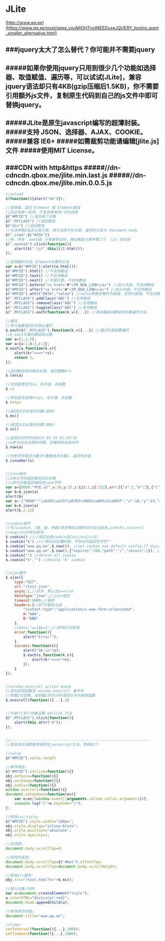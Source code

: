 # JLite

[http://www.qq.ee](https://www.qq.ee/post/qqee_youMIGHTnotNEEDuseJQUERY_toobig_want_smaller_alternative.html)

###jquery太大了怎么替代？你可能并不需要jquery
---------------------------
#####如果你使用jquery只用到很少几个功能如选择器、取值赋值、遍历等，可以试试[JLite]，兼容jquery语法却只有4KB(gzip压缩后1.5KB)，你不需要引用额外js文件，复制原生代码到自己的js文件中即可替换jquery。
---------------------------
#####JLite是原生javascript编写的超薄封装。
#####支持 JSON、选择器、AJAX、COOKIE。
#####兼容 IE6+
#####如需裁剪功能请编辑[jlite.js]文件
#####使用MIT License。
---------------------------
###CDN with http&https
#####//dn-cdncdn.qbox.me/jlite.min.last.js
#####//dn-cdncdn.qbox.me/jlite.min.0.0.5.js
---------------------------
```javascript
//onload
$(function(){alert("ok")});

//选择器，返回 Element 或 Element数组
//仅支持单一名称，不支持多条件/子孙选择
$("#MYID") //返回单个对象
$(".MYCLASS") //返回数组
$("div") //返回数组
//可选参数2指定父亲元素，用于选择子孙元素。留空时父亲为 document.body
$(".item",$("#IDx"))
//例：所有 .onetab 元素被单击时，弹出触发元素中第三个 .lit 的内容
$(".onetab").click(function(){
	alert($(".lit",this)[2].html());
});

//选择器的方法、Element对象的方法
var a=$("#MYID");alert(a.html());
$("#MYID").html() //不支持数组
$("#MYID").text() //不支持数组
$("#MYID").next() //邻居元素，不支持数组
$("#MYID").before("<a href="#">IM_NEW_LINK</a>") //加入内容，不支持数组
$("#MYID").after("<a href="#">IM_NEW_LINK</a>") //加入内容，不支持数组
$("#MYID").attr("DATA","value") //value参数忽略时为取值，否则为赋值，不支持数组
$(".MYCLASS").addClass("ABC") //支持数组
$(".MYCLASS").removeClass("ABC") //支持数组
$(".MYCLASS").toggleClass("ABC") //支持数组
$(".MYCLASS").each(function(k,v){...}) //选择器返回数组时内置遍历方法

//遍历
//传入函数返回1时停止遍历
$.each($(".MYCLASS"),function(k,v){...}) //通过外部函数遍历
//$.each可遍历数组和对象
var a=[1,2,3];
var a={a:1,b:2,c:3};
$.each(a,function(k,v){
	alert(k+"===>"+v);
	return 1;
});

//返回数组或对象的长度，返回整数0~n
$.len(a)

//浏览器是否为ie，布尔值，非函数
$.ie

//网站是否采用https，布尔值，非函数
$.https

//返回10位长度时间戳(毫秒)
$.ms()

//返回13位长度时间戳(微秒)
$.us()

//返回时间字符如2015-01-10 01:24:55
//a参为10位长度时间戳，忽略则取当前时间
$.now(a)

//判断字符是否为数字(整数或浮点数)，返回布尔值
$.isnumber(s)


//json操作
//a参为字符返回解析后的对象
//a参为对象返回编码的json字符
var a={9999:"中文.a?",x:10,y:15,z:{z1:1,z2:222},arr:[{"a":1,"b":2},{"c":3,"d":4}]};
var b=$.json(a)
alert(b)
var a='{"9999":"\u6d93\ue15f\u6783\u002e\u005ca\u003f","x":10,"y":15,"z":{"z1":1,"z2":222},"arr":{"0":{"a":1,"b":2},"1":{"c":3,"d":4}}}';
var b=$.json(a)
alert(b.z.z2)


//cookie操作
//写入cookie，[键，值，参数(若忽略则过期时间为会话结束,path为/,secure)]
//expires的单位是天
$.cookie() ////取回全部cookie如[a=1;b=2;c=3]
$.cookie("k") ////取回对应键的值，不存在时返回空字符""
$.cookie("www.qq.ee",$.now()); //set cookie use default config:[7 days, /]
$.cookie("www.qq.ee",$.now(),{"expires":300,"path":"/","secure":1}); //set cookies
$.cookie("") //delete all cookie
$.cookie("k","") //delete "k" cookie


//ajax操作
$.ajax({
	type:"GET",
	url:"/test.json",
	async:1,//异步，默认为1==true
	dataType:"json",//json或空
	timeout:5000,//毫秒
	headers:{//HTTP额外头部
		"Content-type":"application/x-www-form-urlencoded",
		A:"AAA",
		B:"BBB"
	},
	//data:"a=1&b=2",//仅POST时有效
	error:function(){
		alert("Error!");
	},
	success:function(s){
		alert("Ok:\n"+s);
		$.each(s,function(k,v){
			alert(k+"===>"+v);
		});
	}
});


//window.onscroll action queue
//添加回调函数至 window.onscroll 事件中
//参数2可忽略，当参数2非空/0时清空队列中其他函数
$.onscroll(function(){...},1)


//为单个/多个对象设置 onclick 方法
$(".MYCLASS").click(function(){
	alert(this.attr("d"));
});


//----------------------------------------------------------------
//其他用法请直接使用原生javascript方法，举例如下:

//value
$("#MYID").value.length

//事件绑定:
$("#MYID").onclick=function(){}
obj.onfocus=function(){}
obj.onchange=function(){}
obj.onblur=function(){}
window.onscroll=function(){}
document.onkeydown=function(ev){
	var e=ev||window.event||arguments.callee.caller.arguments[0];
	console.log("["+e.keyCode+"]");
};

//修改css/style:
$("#MYID").style.width="100px";
obj.style.display="inline-block";
obj.style.position='absolute';
obj.style.opacity=1;

//到顶部:
document.body.scrollTop=0;

//到网页底部:
document.body.scrollTop=$("#bot").offsetTop;
document.body.scrollTop=document.body.scrollHeight;

//修改src属性:
obj.src="/test.html?t="+$.ms();

//插入对象/代码:
var u=document.createElement("style");
u.innerHTML="div{color:red}";
document.head.appendChild(u);

//修改网页标题:
document.title="www.qq.ee";

//timer
setInterval(function(){...},1000);
setTimeout(function(){...},1000);


```






